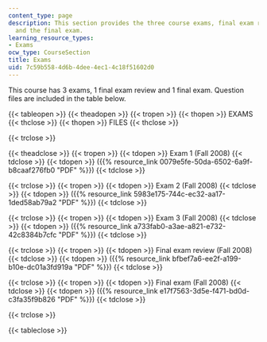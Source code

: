 ```yaml
---
content_type: page
description: This section provides the three course exams, final exam review material,
  and the final exam.
learning_resource_types:
- Exams
ocw_type: CourseSection
title: Exams
uid: 7c59b558-4d6b-4dee-4ec1-4c18f51602d0
---
```


This course has 3 exams, 1 final exam review and 1 final exam. Question files are included in the table below.

{{< tableopen >}}
{{< theadopen >}}
{{< tropen >}}
{{< thopen >}}
EXAMS
{{< thclose >}}
{{< thopen >}}
FILES
{{< thclose >}}

{{< trclose >}}

{{< theadclose >}}
{{< tropen >}}
{{< tdopen >}}
Exam 1 (Fall 2008)
{{< tdclose >}}
{{< tdopen >}}
({{% resource_link 0079e5fe-50da-6502-6a9f-b8caaf276fb0 "PDF" %}})
{{< tdclose >}}

{{< trclose >}}
{{< tropen >}}
{{< tdopen >}}
Exam 2 (Fall 2008)
{{< tdclose >}}
{{< tdopen >}}
({{% resource_link 5983e175-744c-ec32-aa17-1ded58ab79a2 "PDF" %}})
{{< tdclose >}}

{{< trclose >}}
{{< tropen >}}
{{< tdopen >}}
Exam 3 (Fall 2008)
{{< tdclose >}}
{{< tdopen >}}
({{% resource_link a733fab0-a3ae-a821-e732-42c8384b7cfc "PDF" %}})
{{< tdclose >}}

{{< trclose >}}
{{< tropen >}}
{{< tdopen >}}
Final exam review (Fall 2008)
{{< tdclose >}}
{{< tdopen >}}
({{% resource_link bfbef7a6-ee2f-a199-b10e-dc01a3fd919a "PDF" %}})
{{< tdclose >}}

{{< trclose >}}
{{< tropen >}}
{{< tdopen >}}
Final exam (Fall 2008)
{{< tdclose >}}
{{< tdopen >}}
({{% resource_link e17f7563-3d5e-f471-bd0d-c3fa35f9b826 "PDF" %}})
{{< tdclose >}}

{{< trclose >}}

{{< tableclose >}}
